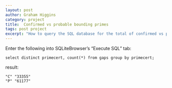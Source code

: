 ```yaml
---
layout: post
author: Graham Higgins
category: project
title:  Confirmed vs probable bounding primes
tags: post project
excerpt: "How to query the SQL database for the total of confirmed vs probable bounding primes"
---
```


Enter the following into SQLiteBrowser’s “Execute SQL” tab:

    select distinct primecert, count(*) from gaps group by primecert;

result:

    "C" "33355"
    "P" "61177"


